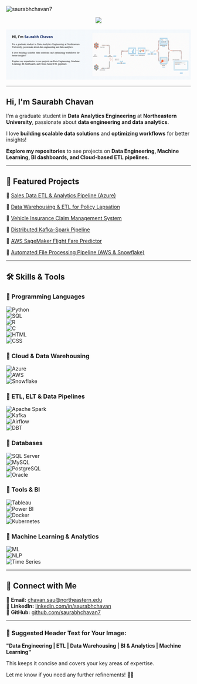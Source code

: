 <p align="left"> <img src="https://komarev.com/ghpvc/?username=saurabhchavan7&label=Profile%20views&color=0e75b6&style=flat" alt="saurabhchavan7" /> </p>

<p align="center">
  <a href="https://chavansaurabh.com/" target="_blank">
    <img src="https://img.shields.io/badge/Visit%20My%20Website-%230077B5?style=for-the-badge&logo=google-chrome&logoColor=white" />
  </a>
</p>

<!-- GIF Header -->
<p align="center">
  <img src="header1.gif" alt="Saurabh Chavan GitHub Banner" />
</p>

---

## Hi, I'm **Saurabh Chavan**  
I'm a graduate student in **Data Analytics Engineering** at **Northeastern University**, passionate about **data engineering and data analytics**.  

I love **building scalable data solutions** and **optimizing workflows** for better insights!  

**Explore my repositories** to see projects on **Data Engineering, Machine Learning, BI dashboards, and Cloud-based ETL pipelines.**  

---

## 🚀 Featured Projects  

🔹 [Sales Data ETL & Analytics Pipeline (Azure)](https://github.com/saurabhchavan7/Sales-Data-End-to-End-Data-Engineering-Project-Using-Azure-Services)  

🔹 [Data Warehousing & ETL for Policy Lapsation](https://github.com/saurabhchavan7/Data-Warehousing-and-ETL-Implementation-for-Policy-Lapsation-in-Life-Insurance-Industry)  

🔹 [Vehicle Insurance Claim Management System](https://github.com/saurabhchavan7/Vehicle-Insurance-Claim-Management-System)  

🔹 [Distributed Kafka-Spark Pipeline](https://github.com/saurabhchavan7/Distributed-Kafka-Spark-Pipeline-for-High-Velocity-Data-Streams)  

🔹 [AWS SageMaker Flight Fare Predictor](https://github.com/saurabhchavan7/AWS-SageMaker-FlightFarePredictor)  

🔹 [Automated File Processing Pipeline (AWS & Snowflake)](https://github.com/saurabhchavan7/Automated-File-Processing-Pipeline-Using-AWS-and-Snowflake)  

---

## 🛠 Skills & Tools  

### **📌 Programming Languages**  
![Python](https://img.shields.io/badge/-Python-3776AB?style=flat-square&logo=python&logoColor=white)  
![SQL](https://img.shields.io/badge/-SQL-CC2927?style=flat-square&logo=microsoft-sql-server&logoColor=white)  
![R](https://img.shields.io/badge/-R-276DC3?style=flat-square&logo=r&logoColor=white)  
![C](https://img.shields.io/badge/-C-A8B9CC?style=flat-square&logo=c&logoColor=white)  
![HTML](https://img.shields.io/badge/-HTML5-E34F26?style=flat-square&logo=html5&logoColor=white)  
![CSS](https://img.shields.io/badge/-CSS3-1572B6?style=flat-square&logo=css3&logoColor=white)  

### **📌 Cloud & Data Warehousing**  
![Azure](https://img.shields.io/badge/-Azure-0078D4?style=flat-square&logo=microsoft-azure&logoColor=white)  
![AWS](https://img.shields.io/badge/-AWS-232F3E?style=flat-square&logo=amazon-aws&logoColor=white)  
![Snowflake](https://img.shields.io/badge/-Snowflake-29B5E8?style=flat-square&logo=snowflake&logoColor=white)  

### **📌 ETL, ELT & Data Pipelines**  
![Apache Spark](https://img.shields.io/badge/-Apache%20Spark-E25A1C?style=flat-square&logo=apachespark&logoColor=white)  
![Kafka](https://img.shields.io/badge/-Apache%20Kafka-231F20?style=flat-square&logo=apache-kafka&logoColor=white)  
![Airflow](https://img.shields.io/badge/-Apache%20Airflow-017CEE?style=flat-square&logo=apache-airflow&logoColor=white)  
![DBT](https://img.shields.io/badge/-DBT-FF694B?style=flat-square&logo=dbt&logoColor=white)  

### **📌 Databases**  
![SQL Server](https://img.shields.io/badge/-SQL%20Server-CC2927?style=flat-square&logo=microsoft-sql-server&logoColor=white)  
![MySQL](https://img.shields.io/badge/-MySQL-4479A1?style=flat-square&logo=mysql&logoColor=white)  
![PostgreSQL](https://img.shields.io/badge/-PostgreSQL-336791?style=flat-square&logo=postgresql&logoColor=white)  
![Oracle](https://img.shields.io/badge/-Oracle-F80000?style=flat-square&logo=oracle&logoColor=white)  

### **📌 Tools & BI**  
![Tableau](https://img.shields.io/badge/-Tableau-E97627?style=flat-square&logo=tableau&logoColor=white)  
![Power BI](https://img.shields.io/badge/-Power%20BI-F2C811?style=flat-square&logo=powerbi&logoColor=black)  
![Docker](https://img.shields.io/badge/-Docker-2496ED?style=flat-square&logo=docker&logoColor=white)  
![Kubernetes](https://img.shields.io/badge/-Kubernetes-326CE5?style=flat-square&logo=kubernetes&logoColor=white)  

### **📌 Machine Learning & Analytics**  
![ML](https://img.shields.io/badge/-Machine%20Learning-FF6F00?style=flat-square&logo=scikit-learn&logoColor=white)  
![NLP](https://img.shields.io/badge/-Natural%20Language%20Processing-FF6F00?style=flat-square&logo=python&logoColor=white)  
![Time Series](https://img.shields.io/badge/-Time%20Series%20Forecasting-FF6F00?style=flat-square&logo=python&logoColor=white)  

---

## 🔗 Connect with Me  

📧 **Email:** [chavan.sau@northeastern.edu](mailto:chavan.sau@northeastern.edu)  
🔗 **LinkedIn:** [linkedin.com/in/saurabhchavan](https://www.linkedin.com/in/saurabhchavan)  
📂 **GitHub:** [github.com/saurabhchavan7](https://github.com/saurabhchavan7)  

---

### **🔹 Suggested Header Text for Your Image:**  
**"Data Engineering | ETL | Data Warehousing | BI & Analytics | Machine Learning"**  

This keeps it concise and covers your key areas of expertise.  

Let me know if you need any further refinements! 🚀😊
